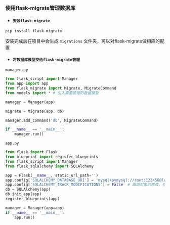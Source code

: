 ### 使用flask-migrate管理数据库

- #### `安装flask-migrate`
```pip install flask-migrate```

安装完成后在项目中会生成 `migrations` 文件夹，可以对flask-migrate做相应的配置

- #### `将数据库模型交给flask-migrate管理`

`manager.py`

```python
from flask_script import Manager
from app import app
from flask_migrate import Migrate, MigrateCommand
from models import * # 引入需要管理的数据模型

manager = Manager(app)

migrate = Migrate(app, db)

manager.add_command('db', MigrateCommand)

if __name__ == '__main__':
    manager.run()

```
`app.py`

```python
from flask import Flask
from blueprint import register_blueprints
from flask_script import Manager
from flask_sqlalchemy import SQLAlchemy

app = Flask(__name__, static_url_path='')
app.config['SQLALCHEMY_DATABASE_URI'] = 'mysql+pymysql://root:123456@localhost:3306/python'
app.config['SQLALCHEMY_TRACK_MODIFICATIONS'] = False  # 跟踪对象的修改，在本例中用不到调高运行效率，所以设置为False
db = SQLAlchemy(app)
db.init_app(app)
register_blueprints(app)

manager = Manager(app=app)
if __name__ == '__main__':
    app.run()
```
